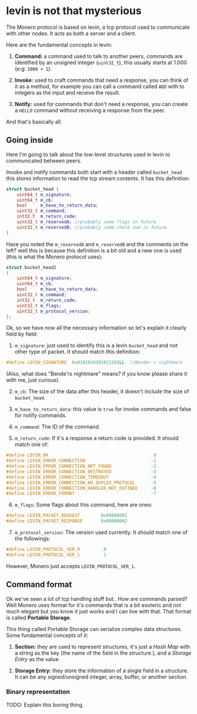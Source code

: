 # levin is not that mysterious

The Monero protocol is based on levin, a tcp protocol used to communicate with
other nodes. It acts as both a server and a client.

Here are the fundamental concepts in levin:

1. **Command:** a command used to talk to another peers, commands are identified
by an unsigned integer (`uint32_t`), this usually starts at 1.000
(e:g: `1000 + 1`).

2. **Invoke:** used to craft commands that need a response, you can think of it
as a method, for example you can call a command called `ADD` with to integers
as the input and receive the result.

3. **Notify:** used for commands that don't need a response, you can create
a `HELLO` command without receiving a response from the peer.

And that's basically all.

## Going inside

Here I'm going to talk about the low-level structures used in levin to
communicated between peers.

Invoke and notify commands both start with a header called `bucket_head`
this stores information to read the tcp stream contents. It has this definition:

```c++
struct bucket_head {
    uint64_t m_signature;
    uint64_t m_cb;
    bool     m_have_to_return_data;
    uint32_t m_command;
    int32_t  m_return_code;
    uint32_t m_reservedA; //probably some flags in future
    uint32_t m_reservedB; //probably some check sum in future
}
```

Have you noted the `m_reservedA` and `m_reservedB` and the comments on the left?
well this is because this definition is a bit old and a new one is used (this
is what the Monero protocol uses):

```c++
struct bucket_head2
{
    uint64_t m_signature;
    uint64_t m_cb;
    bool     m_have_to_return_data;
    uint32_t m_command;
    int32_t  m_return_code;
    uint32_t m_flags;
    uint32_t m_protocol_version;
};
```

Ok, so we have now all the necessary information so let's explain it clearly
field by field:

1. `m_signature`: just used to identify this is a levin `bucket_head` and not
other type of packet. It should match this definition:

```c++
#define LEVIN_SIGNATURE  0x0101010101012101LL  //Bender's nightmare
```

(Also, what does "Bende'rs nightmare" means? if you know please share it with
me, just curious).

2. `m_cb`: The size of the data after this header, it doesn't include the size
of `bucket_head`.

3. `m_have_to_return_data`: this value is `true` for invoke commands and false
for notify commands.

4. `m_command`: The ID of the command.

5. `m_return_code`: If it's a response a return code is provided. It should
match one of:

```c++
#define LEVIN_OK                                        0
#define LEVIN_ERROR_CONNECTION                         -1
#define LEVIN_ERROR_CONNECTION_NOT_FOUND               -2
#define LEVIN_ERROR_CONNECTION_DESTROYED               -3
#define LEVIN_ERROR_CONNECTION_TIMEDOUT                -4
#define LEVIN_ERROR_CONNECTION_NO_DUPLEX_PROTOCOL      -5
#define LEVIN_ERROR_CONNECTION_HANDLER_NOT_DEFINED     -6
#define LEVIN_ERROR_FORMAT                             -7
```

6. `m_flags`: Some flags about this command, here are ones:

```c++
#define LEVIN_PACKET_REQUEST		0x00000001
#define LEVIN_PACKET_RESPONSE		0x00000002
```

7. `m_protocol_version`: The version used currently. It should match one of
the followings:

```c++
#define LEVIN_PROTOCOL_VER_0         0
#define LEVIN_PROTOCOL_VER_1         1			
```

However, Monero just accepts `LEVIN_PROTOCOL_VER_1`.

## Command format

Ok we've seen a lot of tcp handling stuff but.. How are commands parsed? Well
Monero uses format for it's commands that is a bit esoteric and not much elegant
but you know it just works and I can live with that. That format is called 
**Portable Storage**.

This thing called Portable Storage can serialize complex data structures. Some
fundamental concepts of it:

1. **Section:** they are used to represent structures, it's just a *Hash Map*
with a string as the key (the name of the field in the structure.), and a 
*Storage Entry* as the value.

2. **Storage Entry:** they store the information of a single field in a
structure. It can be any signed/unsigned integer, array, buffer, or another
section.

### Binary representation

TODO: Explain this boring thing.

